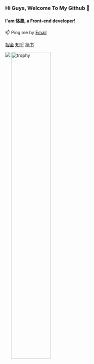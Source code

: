 ### Hi Guys, Welcome To My Github 👋

#### I'am 恪晨, a Front-end developer!    

📫 Ping me by [Email](mailto:bo.wang1016@outlook.com)

[掘金](https://juejin.im/user/59700b486fb9a06bb0196169)
[知乎](https://www.zhihu.com/people/ke-chen-6-83)
[简书](https://www.jianshu.com/u/66b577b7d7bb) 

<img align="left" src="https://github-readme-stats.vercel.app/api/top-langs/?username=BoWang816&layout=compact&show_owner=true" />

<img align="left" src="https://github-profile-trophy.vercel.app/?username=BoWang816&theme=flat&column=6&margin-w=20" alt="trophy" width="50%"/>
